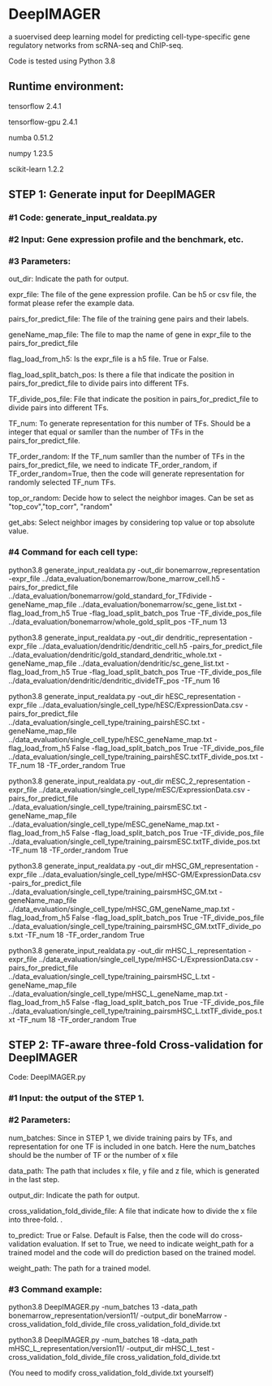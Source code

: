 # DeepIMAGER
a suoervised deep learning model for predicting cell-type-specific gene regulatory networks from scRNA-seq and ChIP-seq.


Code is tested using Python 3.8

## Runtime environment: 

tensorflow              2.4.1

tensorflow-gpu          2.4.1 

numba                   0.51.2

numpy                   1.23.5

scikit-learn             1.2.2 

## STEP 1: Generate input for DeepIMAGER

### #1  Code: generate_input_realdata.py

### #2  Input: Gene expression profile and the benchmark, etc.

### #3  Parameters:
out_dir: Indicate the path for output.

expr_file: The file of the gene expression profile. Can be h5 or csv file, the format please refer the example data.

pairs_for_predict_file: The file of the training gene pairs and their labels.

geneName_map_file: The file to map the name of gene in expr_file to the pairs_for_predict_file

flag_load_from_h5: Is the expr_file is a h5 file. True or False.

flag_load_split_batch_pos: Is there a file that indicate the position in pairs_for_predict_file to divide pairs into different TFs.

TF_divide_pos_file: File that indicate the position in pairs_for_predict_file to divide pairs into different TFs.

TF_num: To generate representation for this number of TFs. Should be a integer that equal or samller than the number of TFs in the pairs_for_predict_file.

TF_order_random: If the TF_num samller than the number of TFs in the pairs_for_predict_file, we need to indicate TF_order_random, if TF_order_random=True, then the code will generate representation for randomly selected TF_num TFs.

top_or_random: Decide how to select the neighbor images. Can be set as "top_cov","top_corr", "random"

get_abs: Select neighbor images by considering top value or top absolute value.

### #4  Command for each cell type:

python3.8 generate_input_realdata.py -out_dir bonemarrow_representation -expr_file ../data_evaluation/bonemarrow/bone_marrow_cell.h5 -pairs_for_predict_file ../data_evaluation/bonemarrow/gold_standard_for_TFdivide -geneName_map_file ../data_evaluation/bonemarrow/sc_gene_list.txt -flag_load_from_h5 True -flag_load_split_batch_pos True -TF_divide_pos_file ../data_evaluation/bonemarrow/whole_gold_split_pos -TF_num 13

python3.8 generate_input_realdata.py -out_dir dendritic_representation -expr_file ../data_evaluation/dendritic/dendritic_cell.h5 -pairs_for_predict_file ../data_evaluation/dendritic/gold_standard_dendritic_whole.txt -geneName_map_file ../data_evaluation/dendritic/sc_gene_list.txt -flag_load_from_h5 True -flag_load_split_batch_pos True -TF_divide_pos_file ../data_evaluation/dendritic/dendritic_divideTF_pos -TF_num 16

python3.8 generate_input_realdata.py -out_dir hESC_representation -expr_file ../data_evaluation/single_cell_type/hESC/ExpressionData.csv -pairs_for_predict_file ../data_evaluation/single_cell_type/training_pairshESC.txt -geneName_map_file ../data_evaluation/single_cell_type/hESC_geneName_map.txt -flag_load_from_h5 False -flag_load_split_batch_pos True -TF_divide_pos_file ../data_evaluation/single_cell_type/training_pairshESC.txtTF_divide_pos.txt -TF_num 18 -TF_order_random True

python3.8 generate_input_realdata.py -out_dir mESC_2_representation -expr_file ../data_evaluation/single_cell_type/mESC/ExpressionData.csv -pairs_for_predict_file ../data_evaluation/single_cell_type/training_pairsmESC.txt -geneName_map_file ../data_evaluation/single_cell_type/mESC_geneName_map.txt -flag_load_from_h5 False -flag_load_split_batch_pos True -TF_divide_pos_file ../data_evaluation/single_cell_type/training_pairsmESC.txtTF_divide_pos.txt -TF_num 18 -TF_order_random True

 python3.8 generate_input_realdata.py -out_dir mHSC_GM_representation -expr_file ../data_evaluation/single_cell_type/mHSC-GM/ExpressionData.csv -pairs_for_predict_file ../data_evaluation/single_cell_type/training_pairsmHSC_GM.txt -geneName_map_file ../data_evaluation/single_cell_type/mHSC_GM_geneName_map.txt -flag_load_from_h5 False -flag_load_split_batch_pos True -TF_divide_pos_file ../data_evaluation/single_cell_type/training_pairsmHSC_GM.txtTF_divide_pos.txt -TF_num 18 -TF_order_random True

python3.8 generate_input_realdata.py -out_dir mHSC_L_representation -expr_file ../data_evaluation/single_cell_type/mHSC-L/ExpressionData.csv -pairs_for_predict_file ../data_evaluation/single_cell_type/training_pairsmHSC_L.txt -geneName_map_file ../data_evaluation/single_cell_type/mHSC_L_geneName_map.txt -flag_load_from_h5 False -flag_load_split_batch_pos True -TF_divide_pos_file ../data_evaluation/single_cell_type/training_pairsmHSC_L.txtTF_divide_pos.txt -TF_num 18 -TF_order_random True

## STEP 2: TF-aware three-fold Cross-validation for DeepIMAGER
 
 Code: DeepIMAGER.py

### #1 Input: the output of the STEP 1.

### #2 Parameters:

num_batches: Since in STEP 1, we divide training pairs by TFs, and representation for one TF is included in one batch. Here the num_batches should be the number of TF or the number of x file

data_path: The path that includes x file, y file and z file, which is generated in the last step.

output_dir: Indicate the path for output.

cross_validation_fold_divide_file: A file that indicate how to divide the x file into three-fold. .

to_predict: True or False. Default is False, then the code will do cross-validation evaluation. If set to True, we need to indicate weight_path for a trained model and the code will do prediction based on the trained model.

weight_path: The path for a trained model.

### #3 Command example:

python3.8 DeepIMAGER.py -num_batches 13 -data_path bonemarrow_representation/version11/ -output_dir boneMarrow -cross_validation_fold_divide_file cross_validation_fold_divide.txt

python3.8 DeepIMAGER.py -num_batches 18 -data_path mHSC_L_representation/version11/ -output_dir mHSC_L_test -cross_validation_fold_divide_file cross_validation_fold_divide.txt

(You need to modify cross_validation_fold_divide.txt yourself)
